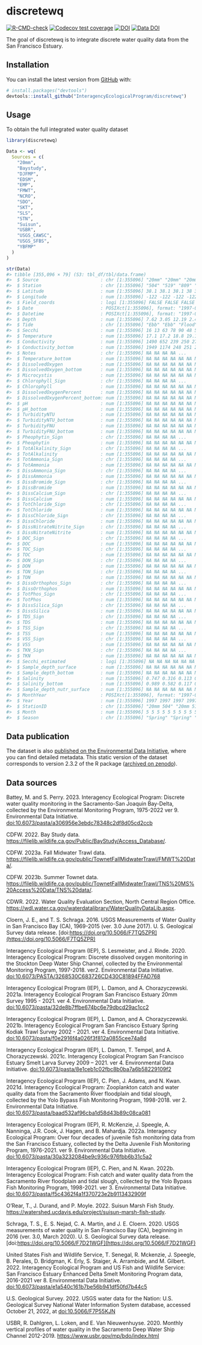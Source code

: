 
<!-- README.md is generated from README.Rmd. Please edit that file -->

# discretewq

<!-- badges: start -->

[![R-CMD-check](https://github.com/InteragencyEcologicalProgram/discretewq/actions/workflows/R-CMD-check.yaml/badge.svg)](https://github.com/InteragencyEcologicalProgram/discretewq/actions/workflows/R-CMD-check.yaml)
[![Codecov test
coverage](https://codecov.io/gh/InteragencyEcologicalProgram/discretewq/branch/main/graph/badge.svg)](https://codecov.io/gh/InteragencyEcologicalProgram/discretewq?branch=main)
[![DOI](https://zenodo.org/badge/309747392.svg)](https://zenodo.org/badge/latestdoi/309747392)
[![Data
DOI](https://img.shields.io/badge/Data%20publication%20DOI-10.6073/pasta/567ca1dce56cc819b1819117538bd718-blue.svg)](https://portal.edirepository.org/nis/mapbrowse?scope=edi&identifier=731)
<!-- badges: end -->

The goal of discretewq is to integrate discrete water quality data from
the San Francisco Estuary.

## Installation

You can install the latest version from [GitHub](https://github.com/)
with:

``` r
# install.packages("devtools")
devtools::install_github("InteragencyEcologicalProgram/discretewq")
```

## Usage

To obtain the full integrated water quality dataset

``` r
library(discretewq)

Data <- wq(
  Sources = c(
    "20mm",
    "Baystudy",
    "DJFMP",
    "EDSM",
    "EMP",
    "FMWT",
    "NCRO",
    "SDO",
    "SKT",
    "SLS",
    "STN",
    "Suisun",
    "USBR",
    "USGS_CAWSC",
    "USGS_SFBS",
    "YBFMP"
  )
)

str(Data)
#> tibble [355,096 × 79] (S3: tbl_df/tbl/data.frame)
#>  $ Source                       : chr [1:355096] "20mm" "20mm" "20mm" "20mm" ...
#>  $ Station                      : chr [1:355096] "504" "519" "809" "901" ...
#>  $ Latitude                     : num [1:355096] 38.1 38.1 38.1 38 38 ...
#>  $ Longitude                    : num [1:355096] -122 -122 -122 -122 -122 ...
#>  $ Field_coords                 : logi [1:355096] FALSE FALSE FALSE FALSE FALSE FALSE ...
#>  $ Date                         : POSIXct[1:355096], format: "1997-05-03" "1997-05-03" ...
#>  $ Datetime                     : POSIXct[1:355096], format: "1997-05-03 07:50:00" "1997-05-03 08:36:00" ...
#>  $ Depth                        : num [1:355096] 7.62 3.05 12.19 2.44 7.62 ...
#>  $ Tide                         : chr [1:355096] "Ebb" "Ebb" "Flood" "Flood" ...
#>  $ Secchi                       : num [1:355096] 16 13 63 78 90 48 58 70 68 74 ...
#>  $ Temperature                  : num [1:355096] 17.1 17.2 18.8 19.1 20 20.2 20.6 20.6 21.4 19.5 ...
#>  $ Conductivity                 : num [1:355096] 1490 652 239 250 276 311 302 339 321 230 ...
#>  $ Conductivity_bottom          : num [1:355096] 1949 1174 248 251 275 ...
#>  $ Notes                        : chr [1:355096] NA NA NA NA ...
#>  $ Temperature_bottom           : num [1:355096] NA NA NA NA NA NA NA NA NA NA ...
#>  $ DissolvedOxygen              : num [1:355096] NA NA NA NA NA NA NA NA NA NA ...
#>  $ DissolvedOxygen_bottom       : num [1:355096] NA NA NA NA NA NA NA NA NA NA ...
#>  $ Microcystis                  : num [1:355096] NA NA NA NA NA NA NA NA NA NA ...
#>  $ Chlorophyll_Sign             : chr [1:355096] NA NA NA NA ...
#>  $ Chlorophyll                  : num [1:355096] NA NA NA NA NA NA NA NA NA NA ...
#>  $ DissolvedOxygenPercent       : num [1:355096] NA NA NA NA NA NA NA NA NA NA ...
#>  $ DissolvedOxygenPercent_bottom: num [1:355096] NA NA NA NA NA NA NA NA NA NA ...
#>  $ pH                           : num [1:355096] NA NA NA NA NA NA NA NA NA NA ...
#>  $ pH_bottom                    : num [1:355096] NA NA NA NA NA NA NA NA NA NA ...
#>  $ TurbidityNTU                 : num [1:355096] NA NA NA NA NA NA NA NA NA NA ...
#>  $ TurbidityNTU_bottom          : num [1:355096] NA NA NA NA NA NA NA NA NA NA ...
#>  $ TurbidityFNU                 : num [1:355096] NA NA NA NA NA NA NA NA NA NA ...
#>  $ TurbidityFNU_bottom          : num [1:355096] NA NA NA NA NA NA NA NA NA NA ...
#>  $ Pheophytin_Sign              : chr [1:355096] NA NA NA NA ...
#>  $ Pheophytin                   : num [1:355096] NA NA NA NA NA NA NA NA NA NA ...
#>  $ TotAlkalinity_Sign           : chr [1:355096] NA NA NA NA ...
#>  $ TotAlkalinity                : num [1:355096] NA NA NA NA NA NA NA NA NA NA ...
#>  $ TotAmmonia_Sign              : chr [1:355096] NA NA NA NA ...
#>  $ TotAmmonia                   : num [1:355096] NA NA NA NA NA NA NA NA NA NA ...
#>  $ DissAmmonia_Sign             : chr [1:355096] NA NA NA NA ...
#>  $ DissAmmonia                  : num [1:355096] NA NA NA NA NA NA NA NA NA NA ...
#>  $ DissBromide_Sign             : chr [1:355096] NA NA NA NA ...
#>  $ DissBromide                  : num [1:355096] NA NA NA NA NA NA NA NA NA NA ...
#>  $ DissCalcium_Sign             : chr [1:355096] NA NA NA NA ...
#>  $ DissCalcium                  : num [1:355096] NA NA NA NA NA NA NA NA NA NA ...
#>  $ TotChloride_Sign             : chr [1:355096] NA NA NA NA ...
#>  $ TotChloride                  : num [1:355096] NA NA NA NA NA NA NA NA NA NA ...
#>  $ DissChloride_Sign            : chr [1:355096] NA NA NA NA ...
#>  $ DissChloride                 : num [1:355096] NA NA NA NA NA NA NA NA NA NA ...
#>  $ DissNitrateNitrite_Sign      : chr [1:355096] NA NA NA NA ...
#>  $ DissNitrateNitrite           : num [1:355096] NA NA NA NA NA NA NA NA NA NA ...
#>  $ DOC_Sign                     : chr [1:355096] NA NA NA NA ...
#>  $ DOC                          : num [1:355096] NA NA NA NA NA NA NA NA NA NA ...
#>  $ TOC_Sign                     : chr [1:355096] NA NA NA NA ...
#>  $ TOC                          : num [1:355096] NA NA NA NA NA NA NA NA NA NA ...
#>  $ DON_Sign                     : chr [1:355096] NA NA NA NA ...
#>  $ DON                          : num [1:355096] NA NA NA NA NA NA NA NA NA NA ...
#>  $ TON_Sign                     : chr [1:355096] NA NA NA NA ...
#>  $ TON                          : num [1:355096] NA NA NA NA NA NA NA NA NA NA ...
#>  $ DissOrthophos_Sign           : chr [1:355096] NA NA NA NA ...
#>  $ DissOrthophos                : num [1:355096] NA NA NA NA NA NA NA NA NA NA ...
#>  $ TotPhos_Sign                 : chr [1:355096] NA NA NA NA ...
#>  $ TotPhos                      : num [1:355096] NA NA NA NA NA NA NA NA NA NA ...
#>  $ DissSilica_Sign              : chr [1:355096] NA NA NA NA ...
#>  $ DissSilica                   : num [1:355096] NA NA NA NA NA NA NA NA NA NA ...
#>  $ TDS_Sign                     : chr [1:355096] NA NA NA NA ...
#>  $ TDS                          : num [1:355096] NA NA NA NA NA NA NA NA NA NA ...
#>  $ TSS_Sign                     : chr [1:355096] NA NA NA NA ...
#>  $ TSS                          : num [1:355096] NA NA NA NA NA NA NA NA NA NA ...
#>  $ VSS_Sign                     : chr [1:355096] NA NA NA NA ...
#>  $ VSS                          : num [1:355096] NA NA NA NA NA NA NA NA NA NA ...
#>  $ TKN_Sign                     : chr [1:355096] NA NA NA NA ...
#>  $ TKN                          : num [1:355096] NA NA NA NA NA NA NA NA NA NA ...
#>  $ Secchi_estimated             : logi [1:355096] NA NA NA NA NA NA ...
#>  $ Sample_depth_surface         : num [1:355096] NA NA NA NA NA NA NA NA NA NA ...
#>  $ Sample_depth_bottom          : num [1:355096] NA NA NA NA NA NA NA NA NA NA ...
#>  $ Salinity                     : num [1:355096] 0.747 0.316 0.113 0.118 0.131 ...
#>  $ Salinity_bottom              : num [1:355096] 0.989 0.582 0.117 0.119 0.13 ...
#>  $ Sample_depth_nutr_surface    : num [1:355096] NA NA NA NA NA NA NA NA NA NA ...
#>  $ MonthYear                    : POSIXct[1:355096], format: "1997-05-01" "1997-05-01" ...
#>  $ Year                         : num [1:355096] 1997 1997 1997 1997 1997 ...
#>  $ StationID                    : chr [1:355096] "20mm 504" "20mm 519" "20mm 809" "20mm 901" ...
#>  $ Month                        : num [1:355096] 5 5 5 5 5 5 5 5 5 5 ...
#>  $ Season                       : chr [1:355096] "Spring" "Spring" "Spring" "Spring" ...
```

## Data publication

The dataset is also [published on the Environmental Data
Initiative](https://portal.edirepository.org/nis/mapbrowse?scope=edi&identifier=731),
where you can find detailed metadata. This static version of the dataset
corresponds to version 2.3.2 of the R package ([archived on
zenodo](https://zenodo.org/record/6390964)).

## Data sources

Battey, M. and S. Perry. 2023. Interagency Ecological Program: Discrete
water quality monitoring in the Sacramento-San Joaquin Bay-Delta,
collected by the Environmental Monitoring Program, 1975-2022 ver 9.
Environmental Data Initiative.
[doi:10.6073/pasta/a306956e3ebdc78348c2df8d05cd2ccb](https://portal.edirepository.org/nis/metadataviewer?packageid=edi.458.9)

CDFW. 2022. Bay Study data.
<https://filelib.wildlife.ca.gov/Public/BayStudy/Access_Database/>.

CDFW. 2023a. Fall Midwater Trawl data.
<https://filelib.wildlife.ca.gov/public/TownetFallMidwaterTrawl/FMWT%20Data/>.

CDFW. 2023b. Summer Townet data.
<https://filelib.wildlife.ca.gov/public/TownetFallMidwaterTrawl/TNS%20MS%20Access%20Data/TNS%20data/>.

CDWR. 2022. Water Quality Evaluation Section, North Central Region
Office.
<https://wdl.water.ca.gov/waterdatalibrary/WaterQualityDataLib.aspx>.

Cloern, J. E., and T. S. Schraga. 2016. USGS Measurements of Water
Quality in San Francisco Bay (CA), 1969-2015 (ver. 3.0 June 2017). U. S.
Geological Survey data release.
[doi:https://doi.org/10.5066/F7TQ5ZPR](https://doi.org/10.5066/F7TQ5ZPR)

Interagency Ecological Program (IEP), S. Lesmeister, and J. Rinde. 2020.
Interagency Ecological Program: Discrete dissolved oxygen monitoring in
the Stockton Deep Water Ship Channel, collected by the Environmental
Monitoring Program, 1997-2018. ver2. Environmental Data Initiative.
[doi:10.6073/PASTA/3268530C683726CD430C81894FFAD768](https://portal.edirepository.org/nis/metadataviewer?packageid=edi.276.2)

Interagency Ecological Program (IEP), L. Damon, and A. Chorazyczewski.
2021a. Interagency Ecological Program San Francisco Estuary 20mm Survey
1995 - 2021. ver 4. Environmental Data Initiative.
[doi:10.6073/pasta/32de8b7ffbe674bc6e79dbcd29ac1cc2](https://portal.edirepository.org/nis/metadataviewer?packageid=edi.535.4)

Interagency Ecological Program (IEP), L. Damon, and A. Chorazyczewski.
2021b. Interagency Ecological Program San Francisco Estuary Spring
Kodiak Trawl Survey 2002 - 2021. ver 4. Environmental Data Initiative.
[doi:10.6073/pasta/f0e2916f4a026f3f812a0855cee74a8d](https://portal.edirepository.org/nis/metadataviewer?packageid=edi.527.4)

Interagency Ecological Program (IEP), L. Damon, T. Tempel, and A.
Chorazyczewski. 2021c. Interagency Ecological Program San Francisco
Estuary Smelt Larva Survey 2009 – 2021. ver 4. Environmental Data
Initiative.
[doi:10.6073/pasta/8e1ceb1c02fbc8b0ba7a6b58229109f2](https://portal.edirepository.org/nis/metadataviewer?packageid=edi.534.4)

Interagency Ecological Program (IEP), C. Pien, J. Adams, and N. Kwan.
2021d. Interagency Ecological Program: Zooplankton catch and water
quality data from the Sacramento River floodplain and tidal slough,
collected by the Yolo Bypass Fish Monitoring Program, 1998-2018. ver 2.
Environmental Data Initiative.
[doi:10.6073/pasta/baad532af96cba1d58d43b89c08ca081](https://portal.edirepository.org/nis/metadataviewer?packageid=edi.494.2)

Interagency Ecological Program (IEP), R. McKenzie, J. Speegle, A.
Nanninga, J.R. Cook, J. Hagen, and B. Mahardja. 2022a. Interagency
Ecological Program: Over four decades of juvenile fish monitoring data
from the San Francisco Estuary, collected by the Delta Juvenile Fish
Monitoring Program, 1976-2021. ver 9. Environmental Data Initiative.
[doi:10.6073/pasta/30a3232084be9c936c976fbb6b31c5a2](https://portal.edirepository.org/nis/metadataviewer?packageid=edi.244.9)

Interagency Ecological Program (IEP), C. Pien, and N. Kwan. 2022b.
Interagency Ecological Program: Fish catch and water quality data from
the Sacramento River floodplain and tidal slough, collected by the Yolo
Bypass Fish Monitoring Program, 1998-2021. ver 3. Environmental Data
Initiative.
[doi:10.6073/pasta/f5c4362f4a1f370723e2b9113432909f](https://portal.edirepository.org/nis/metadataviewer?packageid=edi.233.3)

O’Rear, T., J. Durand, and P. Moyle. 2022. Suisun Marsh Fish Study.
<https://watershed.ucdavis.edu/project/suisun-marsh-fish-study>.

Schraga, T. S., E. S. Nejad, C. A. Martin, and J. E. Cloern. 2020. USGS
measurements of water quality in San Francisco Bay (CA), beginning in
2016 (ver. 3.0, March 2020). U. S. Geological Survey data release.
[doi:https://doi.org/10.5066/F7D21WGF](https://doi.org/10.5066/F7D21WGF)

United States Fish and Wildlife Service, T. Senegal, R. Mckenzie, J.
Speegle, B. Perales, D. Bridgman, K. Erly, S. Staiger, A. Arrambide, and
M. Gilbert. 2022. Interagency Ecological Program and US Fish and
Wildlife Service: San Francisco Estuary Enhanced Delta Smelt Monitoring
Program data, 2016-2021 ver 8. Environmental Data Initiative.
[doi:10.6073/pasta/e1a540c161b7be56b941df50fd7b44c5](https://portal.edirepository.org/nis/metadataviewer?packageid=edi.415.8)

U.S. Geological Survey. 2022. USGS water data for the Nation: U.S.
Geological Survey National Water Information System database, accessed
October 21, 2022, at
[doi:10.5066/F7P55KJN](https://doi.org/10.5066/F7P55KJN)

USBR, R. Dahlgren, L. Loken, and E. Van Nieuwenhuyse. 2020. Monthly
vertical profiles of water quality in the Sacramento Deep Water Ship
Channel 2012-2019. <https://www.usbr.gov/mp/bdo/index.html>
